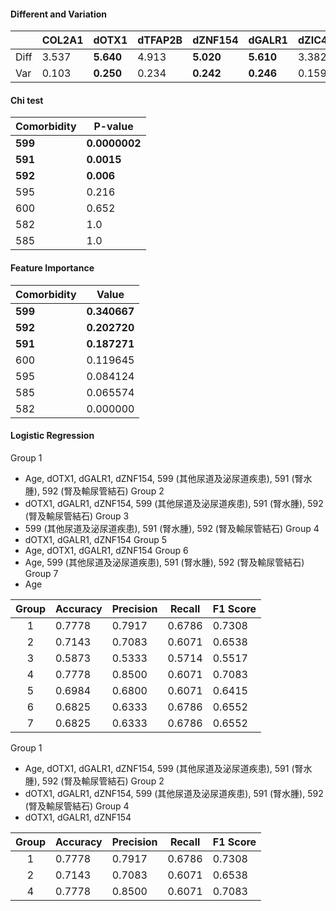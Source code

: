 #### Different and Variation 

|      | COL2A1 | **dOTX1** | dTFAP2B | **dZNF154** | **dGALR1** | dZIC4 |
| ---- | ------ | --------- | ------- | ----------- | ---------- | ----- |
| Diff | 3.537  | **5.640** | 4.913   | **5.020**       | **5.610**  | 3.382 |
| Var  | 0.103  | **0.250** | 0.234   | **0.242**       | **0.246**  | 0.159 |

#### Chi test

| Comorbidity | P-value       |
| ----------- | ------------- |
| **599**     | **0.0000002** |
| **591**     | **0.0015**    |
| **592**     | **0.006**     |
| 595         | 0.216         |
| 600         | 0.652         |
| 582         | 1.0           |
| 585         | 1.0           |
#### Feature Importance
| Comorbidity | Value    |
| ----------- | -------- |
| **599**     | **0.340667** |
| **592**     | **0.202720** |
| **591**     | **0.187271** |
| 600         | 0.119645 |
| 595         | 0.084124 |
| 585         | 0.065574 |
| 582         | 0.000000 |
#### Logistic Regression
Group 1
- Age, dOTX1, dGALR1, dZNF154, 599 (其他尿道及泌尿道疾患), 591 (腎水腫), 592 (腎及輸尿管結石)
Group 2
- dOTX1, dGALR1, dZNF154, 599 (其他尿道及泌尿道疾患), 591 (腎水腫), 592 (腎及輸尿管結石)
Group 3
- 599 (其他尿道及泌尿道疾患), 591 (腎水腫), 592 (腎及輸尿管結石)
Group 4
- dOTX1, dGALR1, dZNF154
Group 5 
- Age, dOTX1, dGALR1, dZNF154
Group 6
- Age, 599 (其他尿道及泌尿道疾患), 591 (腎水腫), 592 (腎及輸尿管結石)
Group 7
- Age

| Group | Accuracy | Precision | Recall | F1 Score |
| :---: | -------- | --------- | ------ | -------- |
|   1   | 0.7778   | 0.7917    | 0.6786 | 0.7308   |
|   2   | 0.7143   | 0.7083    | 0.6071 | 0.6538   |
|   3   | 0.5873   | 0.5333    | 0.5714 | 0.5517   |
|   4   | 0.7778   | 0.8500    | 0.6071 | 0.7083   |
|   5   | 0.6984   | 0.6800    | 0.6071 | 0.6415   |
|   6   | 0.6825   | 0.6333    | 0.6786 | 0.6552   |
|   7   | 0.6825   | 0.6333    | 0.6786 | 0.6552   |

Group 1
- Age, dOTX1, dGALR1, dZNF154, 599 (其他尿道及泌尿道疾患), 591 (腎水腫), 592 (腎及輸尿管結石)
Group 2
- dOTX1, dGALR1, dZNF154, 599 (其他尿道及泌尿道疾患), 591 (腎水腫), 592 (腎及輸尿管結石)
Group 4
- dOTX1, dGALR1, dZNF154

| Group | Accuracy | Precision | Recall | F1 Score |
| :---: | -------- | --------- | ------ | -------- |
|   1   | 0.7778   | 0.7917    | 0.6786 | 0.7308   |
|   2   | 0.7143   | 0.7083    | 0.6071 | 0.6538   |
|   4   | 0.7778   | 0.8500    | 0.6071 | 0.7083   |
